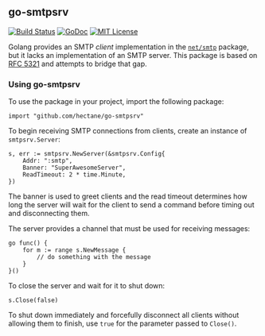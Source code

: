 ## go-smtpsrv

[![Build Status](https://travis-ci.org/hectane/go-smtpsrv.svg?branch=master)](https://travis-ci.org/hectane/go-smtpsrv)
[![GoDoc](https://godoc.org/github.com/hectane/go-smtpsrv?status.svg)](https://godoc.org/github.com/hectane/go-smtpsrv)
[![MIT License](http://img.shields.io/badge/license-MIT-9370d8.svg?style=flat)](http://opensource.org/licenses/MIT)

Golang provides an SMTP _client_ implementation in the [`net/smtp`](https://golang.org/pkg/net/smtp/) package, but it lacks an implementation of an SMTP server. This package is based on [RFC 5321](https://tools.ietf.org/html/rfc5321) and attempts to bridge that gap.

### Using go-smtpsrv

To use the package in your project, import the following package:

    import "github.com/hectane/go-smtpsrv"

To begin receiving SMTP connections from clients, create an instance of `smtpsrv.Server`:

    s, err := smtpsrv.NewServer(&smtpsrv.Config{
        Addr: ":smtp",
        Banner: "SuperAwesomeServer",
        ReadTimeout: 2 * time.Minute,
    })

The banner is used to greet clients and the read timeout determines how long the server will wait for the client to send a command before timing out and disconnecting them.

The server provides a channel that must be used for receiving messages:

    go func() {
        for m := range s.NewMessage {
            // do something with the message
        }
    }()

To close the server and wait for it to shut down:

    s.Close(false)

To shut down immediately and forcefully disconnect all clients without allowing them to finish, use `true` for the parameter passed to `Close()`.
